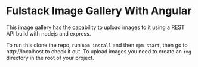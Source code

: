 # Fulstack Image Gallery With Angular

This image gallery has the capability to upload images to it using a REST API build with nodejs and express.

To run this clone the repo, run ```npm install``` and then ```npm start```, then go to http://localhost to check it out. To upload images you need to create an ```img``` directory in the root of your project.
